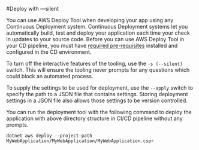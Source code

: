 #Deploy with —silent

You can use AWS Deploy Tool when developing your app using any Continuous Deployment system. Continuous Deployment systems let you automatically build, test and deploy your application each time your check in updates to your source code. Before you can use AWS Deploy Tool in your CD pipeline, you must have [required pre-requisites](docs/getting-started/pre-requisites.md) installed and configured in the CD environment.

To turn off the interactive features of the tooling, use the `-s (--silent)` switch. This will ensure the tooling never prompts for any questions which could block an automated process.

To supply the settings to be used for deployment,  use the  `--apply` switch to specify the path     to a JSON file that contains settings. Storing deployment settings in a JSON file also allows those settings to be version controlled.

You can run the deployment tool with the following command to deploy the application with above directory structure in CI/CD pipeline without any prompts.

    dotnet aws deploy --project-path MyWebApplication/MyWebApplication/MyWebApplication.cspr
